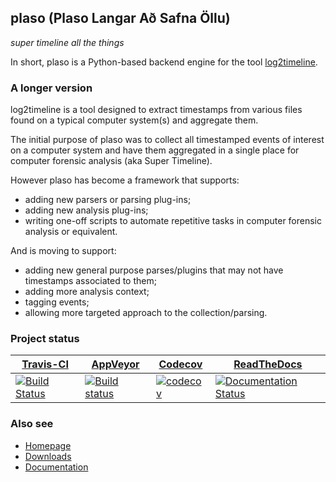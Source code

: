 ## plaso (Plaso Langar Að Safna Öllu)

*super timeline all the things*

In short, plaso is a Python-based backend engine for the tool 
[log2timeline](http://plaso.kiddaland.net "Plaso home of the super timeline").

### A longer version

log2timeline is a tool designed to extract timestamps from various files found 
on a typical computer system(s) and aggregate them.

The initial purpose of plaso was to collect all timestamped events of interest 
on a computer system and have them aggregated in a single place for computer 
forensic analysis (aka Super Timeline).

However plaso has become a framework that supports:

* adding new parsers or parsing plug-ins;
* adding new analysis plug-ins;
* writing one-off scripts to automate repetitive tasks in computer forensic analysis or equivalent.

And is moving to support:

* adding new general purpose parses/plugins that may not have timestamps associated to them;
* adding more analysis context;
* tagging events;
* allowing more targeted approach to the collection/parsing.

### Project status

[Travis-CI](https://travis-ci.org/) | [AppVeyor](https://ci.appveyor.com) | [Codecov](https://codecov.io/) | [ReadTheDocs](https://readthedocs.org)
--- | --- | --- | --- 
[![Build Status](https://travis-ci.org/log2timeline/plaso.svg?branch=master)](https://travis-ci.org/log2timeline/plaso) | [![Build status](https://ci.appveyor.com/api/projects/status/g3x5ylegjjo61p4m?svg=true)](https://ci.appveyor.com/project/joachimmetz/plaso) | [![codecov](https://codecov.io/gh/log2timeline/plaso/branch/master/graph/badge.svg)](https://codecov.io/gh/log2timeline/plaso) | [![Documentation Status](https://readthedocs.org/projects/plaso/badge/?version=latest)](https://plaso.readthedocs.io/en/latest/?badge=latest)  

### Also see

* [Homepage](https://github.com/log2timeline/plaso)
* [Downloads](https://github.com/log2timeline/plaso/releases)
* [Documentation](https://github.com/log2timeline/plaso/wiki)

